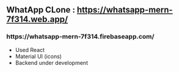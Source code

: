 WhatApp CLone :
https://whatsapp-mern-7f314.web.app/
---
<h3>https://whatsapp-mern-7f314.firebaseapp.com/</h3>

- Used React 
- Material UI (icons)
- Backend under development

